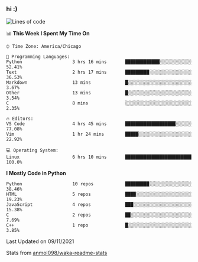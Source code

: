 ### hi :)

<!--START_SECTION:waka-->
![Lines of code](https://img.shields.io/badge/From%20Hello%20World%20I%27ve%20Written-886743%20lines%20of%20code-blue)

📊 **This Week I Spent My Time On** 

```text
⌚︎ Time Zone: America/Chicago

💬 Programming Languages: 
Python                   3 hrs 16 mins       █████████████░░░░░░░░░░░░   52.41% 
Text                     2 hrs 17 mins       █████████░░░░░░░░░░░░░░░░   36.53% 
Markdown                 13 mins             █░░░░░░░░░░░░░░░░░░░░░░░░   3.67% 
Other                    13 mins             █░░░░░░░░░░░░░░░░░░░░░░░░   3.54% 
C                        8 mins              ░░░░░░░░░░░░░░░░░░░░░░░░░   2.35%

🔥 Editors: 
VS Code                  4 hrs 45 mins       ███████████████████░░░░░░   77.08% 
Vim                      1 hr 24 mins        █████░░░░░░░░░░░░░░░░░░░░   22.92%

💻 Operating System: 
Linux                    6 hrs 10 mins       █████████████████████████   100.0%

```

**I Mostly Code in Python** 

```text
Python                   10 repos            █████████░░░░░░░░░░░░░░░░   38.46% 
HTML                     5 repos             ████░░░░░░░░░░░░░░░░░░░░░   19.23% 
JavaScript               4 repos             ███░░░░░░░░░░░░░░░░░░░░░░   15.38% 
C                        2 repos             ██░░░░░░░░░░░░░░░░░░░░░░░   7.69% 
C++                      1 repo              █░░░░░░░░░░░░░░░░░░░░░░░░   3.85%

```



 Last Updated on 09/11/2021
<!--END_SECTION:waka-->

Stats from [anmol098/waka-readme-stats](https://github.com/anmol098/waka-readme-stats)